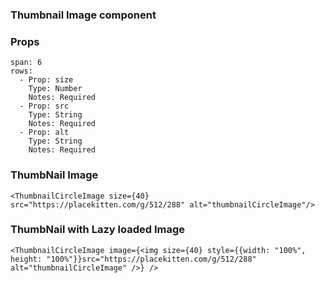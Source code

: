 ### Thumbnail Image component

### Props

```table
span: 6
rows:
  - Prop: size
    Type: Number
    Notes: Required
  - Prop: src
    Type: String
    Notes: Required
  - Prop: alt
    Type: String
    Notes: Required
```

### ThumbNail Image

```react
<ThumbnailCircleImage size={40} src="https://placekitten.com/g/512/288" alt="thumbnailCircleImage"/>
```

### ThumbNail with Lazy loaded Image

```react
<ThumbnailCircleImage image={<img size={40} style={{width: "100%", height: "100%"}}src="https://placekitten.com/g/512/288" alt="thumbnailCircleImage" />} />
```
